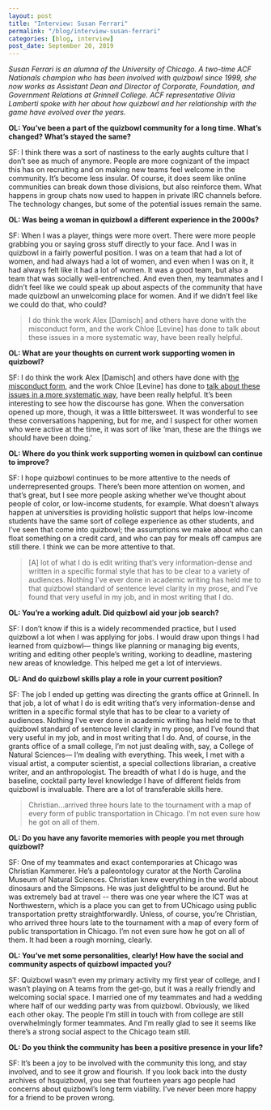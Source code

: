 ```yaml
---
layout: post
title: "Interview: Susan Ferrari"
permalink: "/blog/interview-susan-ferrari"
categories: [blog, interview]
post_date: September 20, 2019
---
```


*Susan Ferrari is an alumna of the University of Chicago. A two-time ACF Nationals champion who has been involved with quizbowl since 1999, she now works as Assistant Dean and Director of Corporate, Foundation, and Government Relations at Grinnell College. ACF representative Olivia Lamberti spoke with her about how quizbowl and her relationship with the game have evolved over the years.*

**OL: You’ve been a part of the quizbowl community for a long time. What’s changed? What’s stayed the same?**

SF: I think there was a sort of nastiness to the early aughts culture that I don’t see as much of anymore. People are more cognizant of the impact this has on recruiting and on making new teams feel welcome in the community. It’s become less insular. Of course, it does seem like online communities can break down those divisions, but also reinforce them. What happens in group chats now used to happen in private IRC channels before. The technology changes, but some of the potential issues remain the same. 

**OL: Was being a woman in quizbowl a different experience in the 2000s?**

SF: When I was a player, things were more overt. There were more people grabbing you or saying gross stuff directly to your face. And I was in quizbowl in a fairly powerful position. I was on a team that had a lot of women, and had always had a lot of women, and even when I was on it, it had always felt like it had a lot of women. It was a good team, but also a team that was socially well-entrenched. And even then, my teammates and I didn’t feel like we could speak up about aspects of the community that have made quizbowl an unwelcoming place for women. And if we didn’t feel like we could do that, who could?

> I do think the work Alex [Damisch] and others have done with the misconduct form, and the work Chloe [Levine] has done to talk about these issues in a more systematic way, have been really helpful.

**OL: What are your thoughts on current work supporting women in quizbowl?**

SF:  I do think the work Alex [Damisch] and others have done with [the misconduct form](https://hsquizbowl.org/forums/viewtopic.php?f=9&t=21308), and the work Chloe [Levine] has done to [talk about these issues in a more systematic way](/blog/files/chloe-levine-paper.pdf), have been really helpful. It’s been interesting to see how the discourse has gone. When the conversation opened up more, though, it was a little bittersweet. It was wonderful to see these conversations happening, but for me, and I suspect for other women who were active at the time, it was sort of like ‘man, these are the things we should have been doing.’ 

**OL: Where do you think work supporting women in quizbowl can continue to improve?**

SF: I hope quizbowl continues to be more attentive to the needs of underrepresented groups. There’s been more attention on women, and that’s great, but I see more people asking whether we’ve thought about people of color, or low-income students, for example. What doesn’t always happen at universities is providing holistic support that helps low-income students have the same sort of college experience as other students, and I’ve seen that come into quizbowl; the assumptions we make about who can float something on a credit card, and who can pay for meals off campus are still there. I think we can be more attentive to that.

> [A] lot of what I do is edit writing that’s very information-dense and written in a specific formal style that has to be clear to a variety of audiences. Nothing I’ve ever done in academic writing has held me to that quizbowl standard of sentence level clarity in my prose, and I’ve found that very useful in my job, and in most writing that I do.

**OL: You’re a working adult. Did quizbowl aid your job search?**

SF: I don’t know if this is a widely recommended practice, but I used quizbowl a lot when I was applying for jobs. I would draw upon things I had learned from quizbowl— things like planning or managing big events, writing and editing other people’s writing, working to deadline, mastering new areas of knowledge. This helped me get a lot of interviews. 

**OL: And do quizbowl skills play a role in your current position?**

SF: The job I ended up getting was directing the grants office at Grinnell. In that job, a lot of what I do is edit writing that’s very information-dense and written in a specific formal style that has to be clear to a variety of audiences. Nothing I’ve ever done in academic writing has held me to that quizbowl standard of sentence level clarity in my prose, and I’ve found that very useful in my job, and in most writing that I do. And, of course, in the grants office of a small college, I’m not just dealing with, say, a College of Natural Sciences— I’m dealing with everything. This week, I met with a visual artist, a computer scientist, a special collections librarian, a creative writer, and an anthropologist. The breadth of what I do is huge, and the baseline, cocktail party level knowledge I have of different fields from quizbowl is invaluable. There are a lot of transferable skills here. 

> Christian...arrived three hours late to the tournament with a map of every form of public transportation in Chicago. I’m not even sure how he got on all of them.

**OL: Do you have any favorite memories with people you met through quizbowl?**

SF: One of my teammates and exact contemporaries at Chicago was Christian Kammerer. He’s a paleontology curator at the North Carolina Museum of Natural Sciences. Christian knew everything in the world about dinosaurs and the Simpsons. He was just delightful to be around. But he was extremely bad at travel -- there was one year where the ICT was at Northwestern, which is a place you can get to from UChicago using public transportation pretty straightforwardly. Unless, of course, you’re Christian, who arrived three hours late to the tournament with a map of every form of public transportation in Chicago. I’m not even sure how he got on all of them. It had been a rough morning, clearly.

**OL: You’ve met some personalities, clearly! How have the social and community aspects of quizbowl impacted you?**

SF: Quizbowl wasn’t even my primary activity my first year of college, and I wasn’t playing on A teams from the get-go, but it was a really friendly and welcoming social space. I married one of my teammates and had a wedding where half of our wedding party was from quizbowl. Obviously, we liked each other okay. The people I’m still in touch with from college are still overwhelmingly former teammates. And I’m really glad to see it seems like there’s a strong social aspect to the Chicago team still.

**OL: Do you think the community has been a positive presence in your life?**

SF: It’s been a joy to be involved with the community this long, and stay involved, and to see it grow and flourish. If you look back into the dusty archives of hsquizbowl, you see that fourteen years ago people had concerns about quizbowl’s long term viability. I’ve never been more happy for a friend to be proven wrong.
